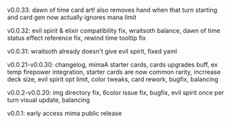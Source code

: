 v0.0.33: dawn of time card art! also removes hand when that turn starting and card gen now actually ignores mana limit

v0.0.32: evil spirit & elixir compatibility fix, wraitsoth balance, dawn of time status effect reference fix, rewind time tooltip fix

v0.0.31: wraitsoth already doesn't give evil spirit, fixed yaml

v0.0.21-v0.0.30: changelog, mimaA starter cards, cards upgrades buff, ex temp firepower integration, starter cards are now common rarity, incrrease deck size, evil spirit opt limit, color tweaks, card rework, bugfix, balancing

v0.0.2-v0.0.20: img directory fix, 6color issue fix, bugfix, evil spirit once per turn visual update, balancing

v0.0.1: early access mima public release